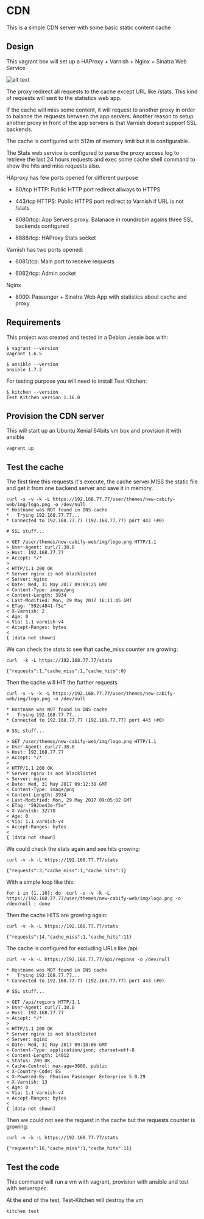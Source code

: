 # CDN 

This is a simple CDN server with some basic static content cache

## Design

This vagrant box will set up a HAProxy + Varnish + Nginx + Sinatra Web Service

![alt text](https://github.com/vitovitolo/cdn/raw/develop/docs/diagram.png "Architecture")

The proxy redirect all requests to the cache except URL like /stats. This kind of requests will sent to the statistics web app. 

If the cache will miss some content, it will request to another proxy in order to balance the requests between the app servers. Another reason to setup another proxy in front of the app servers is that Varnish doesnt support SSL backends.

The cache is configured with 512m of memory limit but it is configurable.

The Stats web service is configured to parse the proxy access log to retrieve the last 24 hours requests and exec some cache shell command to show the hits and miss requests also.


HAproxy has few ports opened for different purpose

- 80/tcp HTTP: Public HTTP port redirect allways to HTTPS

- 443/tcp HTTPS: Public HTTPS port redirect to Varnish if URL is not /stats

- 8080/tcp: App Servers proxy. Balanace in roundrobin agains three SSL backends configured

- 8888/tcp: HAProxy Stats socket

Varnish has two ports opened:

- 6081/tcp: Main port to receive requests

- 6082/tcp: Admin socket

Nginx 

- 8000: Passenger + Sinatra Web App with statistics about cache and proxy


## Requirements

This project was created and tested in a Debian Jessie box with:

```
$ vagrant --version
Vagrant 1.6.5

$ ansible --version
ansible 1.7.2
```

For testing purpose you will need to install Test Kitchen:

```
$ kitchen --version
Test Kitchen version 1.16.0
```

## Provision the CDN server

This will start up an Ubuntu Xenial 64bits vm box and provision it with ansible

```
vagrant up
```

## Test the cache


The first time this requests it's execute, the cache server MISS the static file and get it from one backend server and save it in memory.

```
curl -s -v -k -L https://192.168.77.77/user/themes/new-cabify-web/img/logo.png -o /dev/null
* Hostname was NOT found in DNS cache
*   Trying 192.168.77.77...
* Connected to 192.168.77.77 (192.168.77.77) port 443 (#0)

# SSL stuff...

> GET /user/themes/new-cabify-web/img/logo.png HTTP/1.1
> User-Agent: curl/7.38.0
> Host: 192.168.77.77
> Accept: */*
> 
< HTTP/1.1 200 OK
* Server nginx is not blacklisted
< Server: nginx
< Date: Wed, 31 May 2017 09:09:21 GMT
< Content-Type: image/png
< Content-Length: 3934
< Last-Modified: Mon, 29 May 2017 16:11:45 GMT
< ETag: "592c4841-f5e"
< X-Varnish: 2
< Age: 0
< Via: 1.1 varnish-v4
< Accept-Ranges: bytes
< 
{ [data not shown]
```

We can check the stats to see that cache_miss counter are growing:

```
curl  -k -L https://192.168.77.77/stats

{"requests":1,"cache_miss":1,"cache_hits":0}
```
 
Then the cache will HIT the further requests
```
curl -s -v -k -L https://192.168.77.77/user/themes/new-cabify-web/img/logo.png -o /dev/null

* Hostname was NOT found in DNS cache
*   Trying 192.168.77.77...
* Connected to 192.168.77.77 (192.168.77.77) port 443 (#0)

# SSL stuff...

> GET /user/themes/new-cabify-web/img/logo.png HTTP/1.1
> User-Agent: curl/7.38.0
> Host: 192.168.77.77
> Accept: */*
> 
< HTTP/1.1 200 OK
* Server nginx is not blacklisted
< Server: nginx
< Date: Wed, 31 May 2017 09:12:38 GMT
< Content-Type: image/png
< Content-Length: 3934
< Last-Modified: Mon, 29 May 2017 09:05:02 GMT
< ETag: "592be43e-f5e"
< X-Varnish: 32770
< Age: 0
< Via: 1.1 varnish-v4
< Accept-Ranges: bytes
< 
{ [data not shown]
```

We could check the stats again and see hits growing:
```
curl -v -k -L https://192.168.77.77/stats

{"requests":3,"cache_miss":1,"cache_hits":1}
```

With a simple loop like this:
```
for i in {1..10}; do  curl -s -v -k -L https://192.168.77.77/user/themes/new-cabify-web/img/logo.png -o /dev/null ; done
```

Then the cache HITS are growing again:
``` 
curl -v -k -L https://192.168.77.77/stats

{"requests":14,"cache_miss":1,"cache_hits":11}
```

The cache is configured for excluding URLs like /api:
```
curl -v -k -L https://192.168.77.77/api/regions -o /dev/null

* Hostname was NOT found in DNS cache
*   Trying 192.168.77.77...
* Connected to 192.168.77.77 (192.168.77.77) port 443 (#0)

# SSL stuff...

> GET /api/regions HTTP/1.1
> User-Agent: curl/7.38.0
> Host: 192.168.77.77
> Accept: */*
> 
< HTTP/1.1 200 OK
* Server nginx is not blacklisted
< Server: nginx
< Date: Wed, 31 May 2017 09:18:06 GMT
< Content-Type: application/json; charset=utf-8
< Content-Length: 14012
< Status: 200 OK
< Cache-Control: max-age=3600, public
< X-Country-Code: ES
< X-Powered-By: Phusion Passenger Enterprise 5.0.29
< X-Varnish: 13
< Age: 0
< Via: 1.1 varnish-v4
< Accept-Ranges: bytes
< 
{ [data not shown]
```

Then we could not see the request in the cache but the requests counter is growing:
```
curl -v -k -L https://192.168.77.77/stats

{"requests":16,"cache_miss":1,"cache_hits":11}
```

## Test the code

This command will run a vm with vagrant, provision with ansible and test with serverspec.

At the end of the test, Test-Kitchen will destroy the vm

```
kitchen test
```

